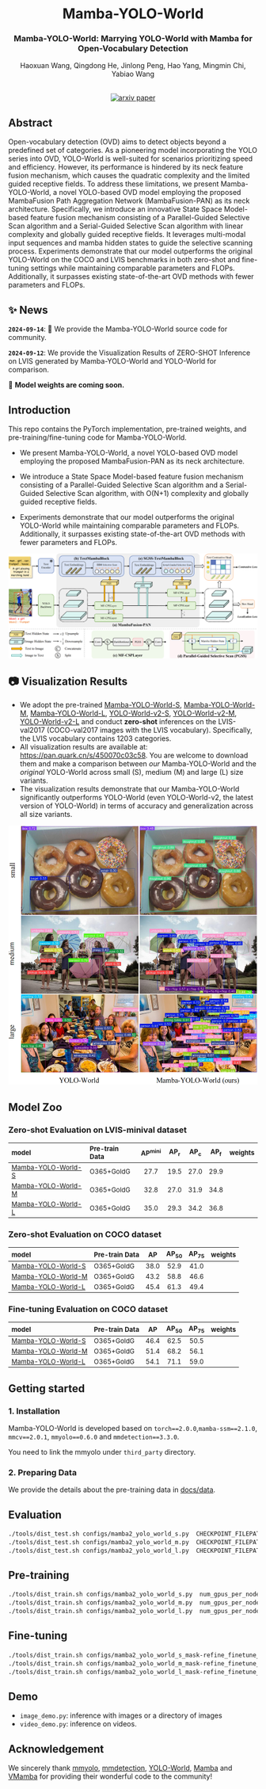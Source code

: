 <div align="center">
  <h1>Mamba-YOLO-World</h1>
  <h3>Mamba-YOLO-World: Marrying YOLO-World with Mamba for Open-Vocabulary Detection</h3>
  Haoxuan Wang, Qingdong He, Jinlong Peng, Hao Yang, Mingmin Chi, Yabiao Wang

  <br>
  <br>

  [![arxiv paper](https://img.shields.io/badge/arXiv-Paper-red)](https://arxiv.org/abs/2409.08513)

</div>

## Abstract
Open-vocabulary detection (OVD) aims to detect objects beyond a predefined set of categories.
As a pioneering model incorporating the YOLO series into OVD, YOLO-World is well-suited for scenarios prioritizing speed and efficiency.
However, its performance is hindered by its neck feature fusion mechanism, which causes the quadratic complexity and the limited guided receptive fields. 
To address these limitations, we present Mamba-YOLO-World, a novel YOLO-based OVD model employing the proposed MambaFusion Path Aggregation Network (MambaFusion-PAN) as its neck architecture.
Specifically, we introduce an innovative State Space Model-based feature fusion mechanism consisting of a Parallel-Guided Selective Scan algorithm and a Serial-Guided Selective Scan algorithm with linear complexity and globally guided receptive fields.
It leverages multi-modal input sequences and mamba hidden states to guide the selective scanning process.
Experiments demonstrate that our model outperforms the original YOLO-World on the COCO and LVIS benchmarks in both zero-shot and fine-tuning settings while maintaining comparable parameters and FLOPs. 
Additionally, it surpasses existing state-of-the-art OVD methods with fewer parameters and FLOPs.

## ✨ News
**`2024-09-14`**: 💎 We provide the Mamba-YOLO-World source code for community.

**`2024-09-12`**: We provide the Visualization Results of ZERO-SHOT Inference on LVIS generated by Mamba-YOLO-World and YOLO-World for comparison. <br>

 🚀 **Model weights are coming soon.**

## Introduction
This repo contains the PyTorch implementation, pre-trained weights, and pre-training/fine-tuning code for Mamba-YOLO-World.

- We present Mamba-YOLO-World, a novel YOLO-based OVD model employing the proposed MambaFusion-PAN as its neck architecture.

- We introduce a State Space Model-based feature fusion mechanism consisting of a Parallel-Guided Selective Scan algorithm and a Serial-Guided Selective Scan algorithm, with O(N+1) complexity and globally guided receptive fields.

- Experiments demonstrate that our model outperforms the original YOLO-World while maintaining comparable parameters and FLOPs. Additionally, it surpasses existing state-of-the-art OVD methods with fewer parameters and FLOPs.


<img src="docs/assets/overall_architecture.png">


## 📷 Visualization Results
- We adopt the pre-trained [Mamba-YOLO-World-S](configs/mamba2_yolo_world_s.py), 
  [Mamba-YOLO-World-M](configs/mamba2_yolo_world_m.py), 
  [Mamba-YOLO-World-L](configs/mamba2_yolo_world_l.py), 
  [YOLO-World-v2-S](configs/YOLOWorld_v2/yolo_world_v2_s_vlpan_bn_2e-3_100e_4x8gpus_obj365v1_goldg_train_lvis_minival.py), 
  [YOLO-World-v2-M](configs/YOLOWorld_v2/yolo_world_v2_m_vlpan_bn_2e-3_100e_4x8gpus_obj365v1_goldg_train_lvis_minival.py), 
  [YOLO-World-v2-L](configs/YOLOWorld_v2/yolo_world_v2_l_vlpan_bn_2e-3_100e_4x8gpus_obj365v1_goldg_train_lvis_minival.py) 
  and conduct **zero-shot** inferences on the LVIS-val2017 (COCO-val2017 images with the LVIS vocabulary). Specifically, the LVIS vocabulary contains 1203 categories.
- All visualization results are available at: https://pan.quark.cn/s/450070c03c58. You are welcome to download them and make a comparison between *our* Mamba-YOLO-World and the *original* YOLO-World across small (S), medium (M) and large (L) size variants.
- The visualization results demonstrate that our Mamba-YOLO-World significantly outperforms YOLO-World (even YOLO-World-v2, the latest version of YOLO-World) in terms of accuracy and generalization across all size variants.

<img src="docs/assets/visualization.png">

## Model Zoo

### Zero-shot Evaluation on LVIS-minival dataset

<div><font size=2>

| model                                                    | Pre-train Data       | AP<sup>mini</su> | AP<sub>r</sub> | AP<sub>c</sub> | AP<sub>f</sub> | weights |
|:---------------------------------------------------------| :------------------- |:----------------:|:--------------:|:--------------:|:--------------:|:-------:|
| [Mamba-YOLO-World-S](configs/mamba2_yolo_world_s.py)     | O365+GoldG |       27.7       |      19.5      |      27.0      |      29.9      |         |
| [Mamba-YOLO-World-M](configs/mamba2_yolo_world_m.py)     | O365+GoldG |       32.8       |      27.0      |      31.9      |      34.8      |         | 
| [Mamba-YOLO-World-L](configs/mamba2_yolo_world_l.py)     | O365+GoldG |       35.0       |      29.3      |      34.2      |      36.8      |         | 

</font>
</div>

### Zero-shot Evaluation on COCO dataset

<div><font size=2>

| model                                                    | Pre-train Data       |  AP  | AP<sub>50</sub> | AP<sub>75</sub> | weights |
|:---------------------------------------------------------| :------------------- |:----:|:---------------:|:---------------:|:-------:|
| [Mamba-YOLO-World-S](configs/mamba2_yolo_world_s.py)     | O365+GoldG | 38.0 |      52.9       |      41.0       |         |
| [Mamba-YOLO-World-M](configs/mamba2_yolo_world_m.py)     | O365+GoldG | 43.2 |      58.8       |      46.6       |         | 
| [Mamba-YOLO-World-L](configs/mamba2_yolo_world_l.py)     | O365+GoldG | 45.4 |      61.3       |      49.4       |         | 

</font>
</div>

### Fine-tuning Evaluation on COCO dataset

<div><font size=2>

| model                                                    | Pre-train Data       |  AP  | AP<sub>50</sub> | AP<sub>75</sub> | weights |
|:---------------------------------------------------------| :------------------- |:----:|:---------------:|:---------------:|:-------:|
| [Mamba-YOLO-World-S](configs/mamba2_yolo_world_s.py)     | O365+GoldG | 46.4 |      62.5       |      50.5       |         |
| [Mamba-YOLO-World-M](configs/mamba2_yolo_world_m.py)     | O365+GoldG | 51.4 |      68.2       |      56.1       |         | 
| [Mamba-YOLO-World-L](configs/mamba2_yolo_world_l.py)     | O365+GoldG | 54.1 |      71.1       |      59.0       |         | 

</font>
</div>

## Getting started

### 1. Installation

Mamba-YOLO-World is developed based on `torch==2.0.0`,`mamba-ssm==2.1.0`, `mmcv==2.0.1`, `mmyolo==0.6.0` and `mmdetection==3.3.0`. 

You need to link the mmyolo under  `third_party` directory.

### 2. Preparing Data

We provide the details about the pre-training data in [docs/data](./docs/data.md).

##  Evaluation
```bash
./tools/dist_test.sh configs/mamba2_yolo_world_s.py  CHECKPOINT_FILEPATH  num_gpus_per_node
./tools/dist_test.sh configs/mamba2_yolo_world_m.py  CHECKPOINT_FILEPATH  num_gpus_per_node
./tools/dist_test.sh configs/mamba2_yolo_world_l.py  CHECKPOINT_FILEPATH  num_gpus_per_node
```

## Pre-training
```bash
./tools/dist_train.sh configs/mamba2_yolo_world_s.py  num_gpus_per_node  --amp
./tools/dist_train.sh configs/mamba2_yolo_world_m.py  num_gpus_per_node  --amp
./tools/dist_train.sh configs/mamba2_yolo_world_l.py  num_gpus_per_node  --amp
```


## Fine-tuning
```bash
./tools/dist_train.sh configs/mamba2_yolo_world_s_mask-refine_finetune_coco.py  num_gpus_per_node --amp 
./tools/dist_train.sh configs/mamba2_yolo_world_m_mask-refine_finetune_coco.py  num_gpus_per_node --amp 
./tools/dist_train.sh configs/mamba2_yolo_world_l_mask-refine_finetune_coco.py  num_gpus_per_node --amp 
```

## Demo


- `image_demo.py`: inference with images or a directory of images
- `video_demo.py`: inference on videos.

## Acknowledgement

We sincerely thank [mmyolo](https://github.com/open-mmlab/mmyolo), [mmdetection](https://github.com/open-mmlab/mmdetection), [YOLO-World](https://github.com/AILAB-CVC/YOLO-World), [Mamba](https://github.com/state-spaces/mamba) and [VMamba](https://github.com/MzeroMiko/VMamba) for providing their wonderful code to the community!

